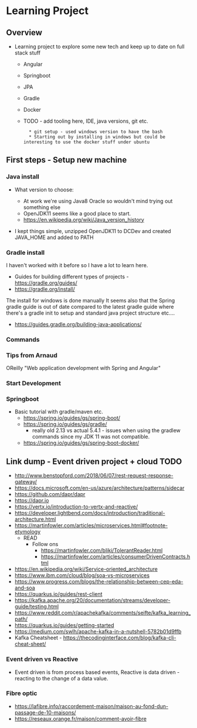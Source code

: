 # Learning Project

## Overview

- Learning project to explore some new tech and keep up to date on
    full stack stuff
  - Angular
  - Springboot
  - JPA
  - Gradle
  - Docker
  - TODO - add tooling here, IDE, java versions, git etc.

          * git setup - used windows version to have the bash
          * Starting out by installing in windows but could be interesting to use the docker stuff under ubuntu

## First steps - Setup new machine

### Java install

- What version to choose:
  - At work we're using Java8 Oracle so wouldn't mind trying out
        something else
  - OpenJDK11 seems like a good place to start.
  - <https://en.wikipedia.org/wiki/Java_version_history>

- I kept things simple, unzipped OpenJDK11 to DCDev and created
    JAVA_HOME and added to PATH

### Gradle install

I haven't worked with it before so I have a lot to learn here.

- Guides for building different types of projects -
    <https://gradle.org/guides/>
- <https://gradle.org/install/>

The install for windows is done manually It seems also that the Spring
gradle guide is out of date compared to the latest gradle guide where
there's a gradle init to setup and standard java project structure
etc\....

- <https://guides.gradle.org/building-java-applications/>

### Commands

### Tips from Arnaud

OReilly "Web application development with Spring and Angular"

### Start Development

### Springboot

- Basic tutorial with gradle/maven etc.
  - <https://spring.io/guides/gs/spring-boot/>
  - <https://spring.io/guides/gs/gradle/>
    - really old 2.13 vs actual 5.4.1 - issues when using the
            gradlew commands since my JDK 11 was not compatible.
  - <https://spring.io/guides/gs/spring-boot-docker/>

## Link dump - Event driven project + cloud TODO

- <http://www.benstopford.com/2018/06/07/rest-request-response-gateway/>
- <https://docs.microsoft.com/en-us/azure/architecture/patterns/sidecar>
- <https://github.com/dapr/dapr>
- <https://dapr.io>
- <https://vertx.io/introduction-to-vertx-and-reactive/>
- <https://developer.lightbend.com/docs/introduction/traditional-architecture.html>
- <https://martinfowler.com/articles/microservices.html#footnote-etymology>
  - READ
    - Follow ons
      - <https://martinfowler.com/bliki/TolerantReader.html>
      - <https://martinfowler.com/articles/consumerDrivenContracts.html>
- <https://en.wikipedia.org/wiki/Service-oriented_architecture>
- <https://www.ibm.com/cloud/blog/soa-vs-microservices>
- <https://www.progress.com/blogs/the-relationship-between-cep-eda-and-soa>
- <https://quarkus.io/guides/rest-client>
- <https://kafka.apache.org/20/documentation/streams/developer-guide/testing.html>
- <https://www.reddit.com/r/apachekafka/comments/seifte/kafka_learning_path/>
- <https://quarkus.io/guides/getting-started>
- <https://medium.com/swlh/apache-kafka-in-a-nutshell-5782b01d9ffb>
- Kafka Cheatsheet - <https://thecodinginterface.com/blog/kafka-cli-cheat-sheet/>


### Event driven vs Reactive

- Event driven is from process based events, Reactive is data driven - reacting to the change of a data value.

### Fibre optic

- <https://lafibre.info/raccordement-maison/maison-au-fond-dun-passage-de-10-maisons/>
- <https://reseaux.orange.fr/maison/comment-avoir-fibre>